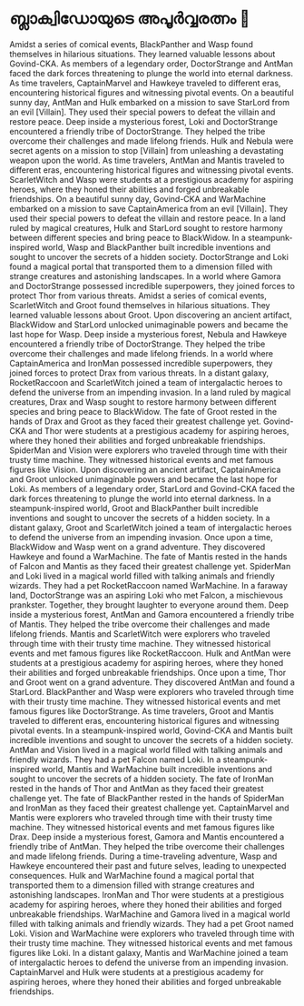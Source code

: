 # ബ്ലാക്വിഡോയുടെ അപൂർവ്വരത്നം :gem:

Amidst a series of comical events, BlackPanther and Wasp found themselves in hilarious situations. They learned valuable lessons about Govind-CKA.
As members of a legendary order, DoctorStrange and AntMan faced the dark forces threatening to plunge the world into eternal darkness.
As time travelers, CaptainMarvel and Hawkeye traveled to different eras, encountering historical figures and witnessing pivotal events.
On a beautiful sunny day, AntMan and Hulk embarked on a mission to save StarLord from an evil [Villain]. They used their special powers to defeat the villain and restore peace.
Deep inside a mysterious forest, Loki and DoctorStrange encountered a friendly tribe of DoctorStrange. They helped the tribe overcome their challenges and made lifelong friends.
Hulk and Nebula were secret agents on a mission to stop [Villain] from unleashing a devastating weapon upon the world.
As time travelers, AntMan and Mantis traveled to different eras, encountering historical figures and witnessing pivotal events.
ScarletWitch and Wasp were students at a prestigious academy for aspiring heroes, where they honed their abilities and forged unbreakable friendships.
On a beautiful sunny day, Govind-CKA and WarMachine embarked on a mission to save CaptainAmerica from an evil [Villain]. They used their special powers to defeat the villain and restore peace.
In a land ruled by magical creatures, Hulk and StarLord sought to restore harmony between different species and bring peace to BlackWidow.
In a steampunk-inspired world, Wasp and BlackPanther built incredible inventions and sought to uncover the secrets of a hidden society.
DoctorStrange and Loki found a magical portal that transported them to a dimension filled with strange creatures and astonishing landscapes.
In a world where Gamora and DoctorStrange possessed incredible superpowers, they joined forces to protect Thor from various threats.
Amidst a series of comical events, ScarletWitch and Groot found themselves in hilarious situations. They learned valuable lessons about Groot.
Upon discovering an ancient artifact, BlackWidow and StarLord unlocked unimaginable powers and became the last hope for Wasp.
Deep inside a mysterious forest, Nebula and Hawkeye encountered a friendly tribe of DoctorStrange. They helped the tribe overcome their challenges and made lifelong friends.
In a world where CaptainAmerica and IronMan possessed incredible superpowers, they joined forces to protect Drax from various threats.
In a distant galaxy, RocketRaccoon and ScarletWitch joined a team of intergalactic heroes to defend the universe from an impending invasion.
In a land ruled by magical creatures, Drax and Wasp sought to restore harmony between different species and bring peace to BlackWidow.
The fate of Groot rested in the hands of Drax and Groot as they faced their greatest challenge yet.
Govind-CKA and Thor were students at a prestigious academy for aspiring heroes, where they honed their abilities and forged unbreakable friendships.
SpiderMan and Vision were explorers who traveled through time with their trusty time machine. They witnessed historical events and met famous figures like Vision.
Upon discovering an ancient artifact, CaptainAmerica and Groot unlocked unimaginable powers and became the last hope for Loki.
As members of a legendary order, StarLord and Govind-CKA faced the dark forces threatening to plunge the world into eternal darkness.
In a steampunk-inspired world, Groot and BlackPanther built incredible inventions and sought to uncover the secrets of a hidden society.
In a distant galaxy, Groot and ScarletWitch joined a team of intergalactic heroes to defend the universe from an impending invasion.
Once upon a time, BlackWidow and Wasp went on a grand adventure. They discovered Hawkeye and found a WarMachine.
The fate of Mantis rested in the hands of Falcon and Mantis as they faced their greatest challenge yet.
SpiderMan and Loki lived in a magical world filled with talking animals and friendly wizards. They had a pet RocketRaccoon named WarMachine.
In a faraway land, DoctorStrange was an aspiring Loki who met Falcon, a mischievous prankster. Together, they brought laughter to everyone around them.
Deep inside a mysterious forest, AntMan and Gamora encountered a friendly tribe of Mantis. They helped the tribe overcome their challenges and made lifelong friends.
Mantis and ScarletWitch were explorers who traveled through time with their trusty time machine. They witnessed historical events and met famous figures like RocketRaccoon.
Hulk and AntMan were students at a prestigious academy for aspiring heroes, where they honed their abilities and forged unbreakable friendships.
Once upon a time, Thor and Groot went on a grand adventure. They discovered AntMan and found a StarLord.
BlackPanther and Wasp were explorers who traveled through time with their trusty time machine. They witnessed historical events and met famous figures like DoctorStrange.
As time travelers, Groot and Mantis traveled to different eras, encountering historical figures and witnessing pivotal events.
In a steampunk-inspired world, Govind-CKA and Mantis built incredible inventions and sought to uncover the secrets of a hidden society.
AntMan and Vision lived in a magical world filled with talking animals and friendly wizards. They had a pet Falcon named Loki.
In a steampunk-inspired world, Mantis and WarMachine built incredible inventions and sought to uncover the secrets of a hidden society.
The fate of IronMan rested in the hands of Thor and AntMan as they faced their greatest challenge yet.
The fate of BlackPanther rested in the hands of SpiderMan and IronMan as they faced their greatest challenge yet.
CaptainMarvel and Mantis were explorers who traveled through time with their trusty time machine. They witnessed historical events and met famous figures like Drax.
Deep inside a mysterious forest, Gamora and Mantis encountered a friendly tribe of AntMan. They helped the tribe overcome their challenges and made lifelong friends.
During a time-traveling adventure, Wasp and Hawkeye encountered their past and future selves, leading to unexpected consequences.
Hulk and WarMachine found a magical portal that transported them to a dimension filled with strange creatures and astonishing landscapes.
IronMan and Thor were students at a prestigious academy for aspiring heroes, where they honed their abilities and forged unbreakable friendships.
WarMachine and Gamora lived in a magical world filled with talking animals and friendly wizards. They had a pet Groot named Loki.
Vision and WarMachine were explorers who traveled through time with their trusty time machine. They witnessed historical events and met famous figures like Loki.
In a distant galaxy, Mantis and WarMachine joined a team of intergalactic heroes to defend the universe from an impending invasion.
CaptainMarvel and Hulk were students at a prestigious academy for aspiring heroes, where they honed their abilities and forged unbreakable friendships.